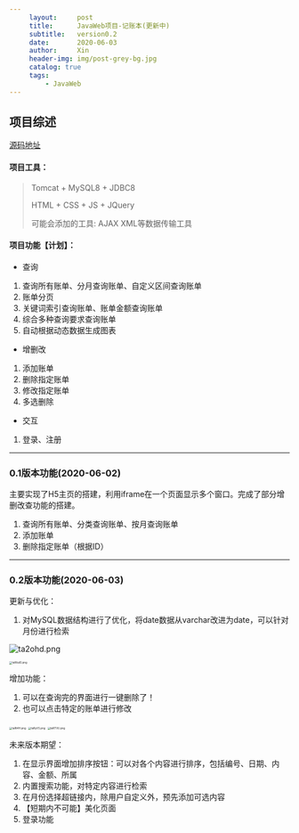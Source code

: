 ```yaml
---
     layout:     post   				    
     title:      JavaWeb项目-记账本(更新中)	
     subtitle:   version0.2
     date:       2020-06-03		
     author:     Xin 						
     header-img: img/post-grey-bg.jpg 	
     catalog: true 						
     tags:								
         - JavaWeb
---
```


## 项目综述

[源码地址](https://github.com/XinZheng-SH/Keeping-accounts)

#### 项目工具：

> Tomcat + MySQL8 + JDBC8
>
> HTML + CSS + JS + JQuery
>
> 可能会添加的工具: AJAX XML等数据传输工具

#### 项目功能【计划】：

* 查询

1. 查询所有账单、分月查询账单、自定义区间查询账单
2. 账单分页
3. 关键词索引查询账单、账单金额查询账单
4. 综合多种查询要求查询账单
5. 自动根据动态数据生成图表

* 增删改

1. 添加账单
2. 删除指定账单
3. 修改指定账单
4. 多选删除

* 交互

1. 登录、注册

---

### 0.1版本功能(2020-06-02)

主要实现了H5主页的搭建，利用iframe在一个页面显示多个窗口。完成了部分增删改查功能的搭建。

1. 查询所有账单、分类查询账单、按月查询账单
2. 添加账单
3. 删除指定账单（根据ID）

---

### 0.2版本功能(2020-06-03)

更新与优化：

1. 对MySQL数据结构进行了优化，将date数据从varchar改进为date，可以针对月份进行检索

![ta2ohd.png](https://s1.ax1x.com/2020/06/03/ta2ohd.png)

<img src="https://s1.ax1x.com/2020/06/03/taWudS.png" alt="taWudS.png" style="zoom:33%;" />

增加功能：

1. 可以在查询完的界面进行一键删除了！
2. 也可以点击特定的账单进行修改

<img src="https://s1.ax1x.com/2020/06/03/taRt4H.png" alt="taRt4H.png" style="zoom:33%;" />

<img src="https://s1.ax1x.com/2020/06/03/taRyVS.png" alt="taRyVS.png" style="zoom:33%;" />

<img src="https://s1.ax1x.com/2020/06/03/taRTVU.png" alt="taRTVU.png" style="zoom:33%;" />

未来版本期望：

1. 在显示界面增加排序按钮：可以对各个内容进行排序，包括编号、日期、内容、金额、所属
2. 内置搜索功能，对特定内容进行检索
3. 在月份选择超链接内，除用户自定义外，预先添加可选内容
4. 【短期内不可能】美化页面
5. 登录功能